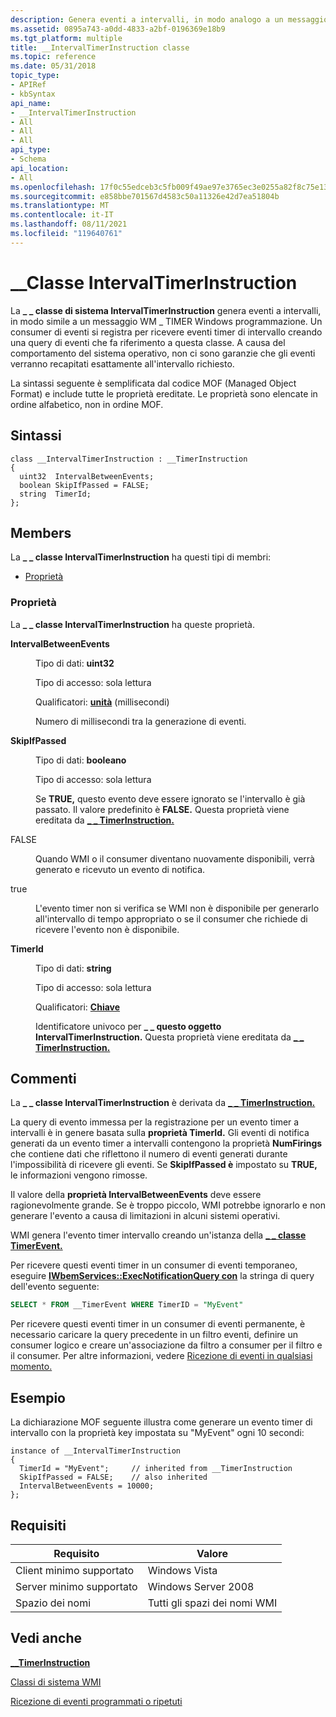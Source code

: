 ```yaml
---
description: Genera eventi a intervalli, in modo analogo a un messaggio WM \_ TIMER Windows programmazione.
ms.assetid: 0895a743-a0dd-4833-a2bf-0196369e18b9
ms.tgt_platform: multiple
title: __IntervalTimerInstruction classe
ms.topic: reference
ms.date: 05/31/2018
topic_type:
- APIRef
- kbSyntax
api_name:
- __IntervalTimerInstruction
- All
- All
- All
api_type:
- Schema
api_location:
- All
ms.openlocfilehash: 17f0c55edceb3c5fb009f49ae97e3765ec3e0255a82f8c75e133344379c24d90
ms.sourcegitcommit: e858bbe701567d4583c50a11326e42d7ea51804b
ms.translationtype: MT
ms.contentlocale: it-IT
ms.lasthandoff: 08/11/2021
ms.locfileid: "119640761"
---
```

# <a name="__intervaltimerinstruction-class"></a>\_\_Classe IntervalTimerInstruction

La **\_ \_ classe di sistema IntervalTimerInstruction** genera eventi a intervalli, in modo simile a un messaggio WM \_ TIMER Windows programmazione. Un consumer di eventi si registra per ricevere eventi timer di intervallo creando una query di eventi che fa riferimento a questa classe. A causa del comportamento del sistema operativo, non ci sono garanzie che gli eventi verranno recapitati esattamente all'intervallo richiesto.

La sintassi seguente è semplificata dal codice MOF (Managed Object Format) e include tutte le proprietà ereditate. Le proprietà sono elencate in ordine alfabetico, non in ordine MOF.

## <a name="syntax"></a>Sintassi

``` syntax
class __IntervalTimerInstruction : __TimerInstruction
{
  uint32  IntervalBetweenEvents;
  boolean SkipIfPassed = FALSE;
  string  TimerId;
};
```

## <a name="members"></a>Members

La **\_ \_ classe IntervalTimerInstruction** ha questi tipi di membri:

-   [Proprietà](#properties)

### <a name="properties"></a>Proprietà

La **\_ \_ classe IntervalTimerInstruction** ha queste proprietà.

<dl> <dt>

**IntervalBetweenEvents**
</dt> <dd> <dl> <dt>

Tipo di dati: **uint32**
</dt> <dt>

Tipo di accesso: sola lettura
</dt> <dt>

Qualificatori: [**unità**](standard-qualifiers.md) (millisecondi)
</dt> </dl>

Numero di millisecondi tra la generazione di eventi.

</dd> <dt>

**SkipIfPassed**
</dt> <dd> <dl> <dt>

Tipo di dati: **booleano**
</dt> <dt>

Tipo di accesso: sola lettura
</dt> </dl>

Se **TRUE,** questo evento deve essere ignorato se l'intervallo è già passato. Il valore predefinito è **FALSE.** Questa proprietà viene ereditata da [**\_ \_ TimerInstruction.**](--timerinstruction.md)

<dt>

FALSE
</dt> <dd>

Quando WMI o il consumer diventano nuovamente disponibili, verrà generato e ricevuto un evento di notifica.

</dd> <dt>

true
</dt> <dd>

L'evento timer non si verifica se WMI non è disponibile per generarlo all'intervallo di tempo appropriato o se il consumer che richiede di ricevere l'evento non è disponibile.

</dd> </dl>

</dd> <dt>

**TimerId**
</dt> <dd> <dl> <dt>

Tipo di dati: **string**
</dt> <dt>

Tipo di accesso: sola lettura
</dt> <dt>

Qualificatori: [ **Chiave**](standard-qualifiers.md)
</dt> </dl>

Identificatore univoco per **\_ \_ questo oggetto IntervalTimerInstruction.** Questa proprietà viene ereditata da [**\_ \_ TimerInstruction.**](--timerinstruction.md)

</dd> </dl>

## <a name="remarks"></a>Commenti

La **\_ \_ classe IntervalTimerInstruction** è derivata da [**\_ \_ TimerInstruction.**](--timerinstruction.md)

La query di evento immessa per la registrazione per un evento timer a intervalli è in genere basata sulla **proprietà TimerId.** Gli eventi di notifica generati da un evento timer a intervalli contengono la proprietà **NumFirings** che contiene dati che riflettono il numero di eventi generati durante l'impossibilità di ricevere gli eventi. Se **SkipIfPassed è** impostato su **TRUE,** le informazioni vengono rimosse.

Il valore della **proprietà IntervalBetweenEvents** deve essere ragionevolmente grande. Se è troppo piccolo, WMI potrebbe ignorarlo e non generare l'evento a causa di limitazioni in alcuni sistemi operativi.

WMI genera l'evento timer intervallo creando un'istanza della [**\_ \_ classe TimerEvent.**](--timerevent.md)

Per ricevere questi eventi timer in un consumer di eventi temporaneo, eseguire [**IWbemServices::ExecNotificationQuery con**](/windows/desktop/api/WbemCli/nf-wbemcli-iwbemservices-execnotificationquery) la stringa di query dell'evento seguente:


```sql
SELECT * FROM __TimerEvent WHERE TimerID = "MyEvent"
```



Per ricevere questi eventi timer in un consumer di eventi permanente, è necessario caricare la query precedente in un filtro eventi, definire un consumer logico e creare un'associazione da filtro a consumer per il filtro e il consumer. Per altre informazioni, vedere [Ricezione di eventi in qualsiasi momento.](receiving-events-at-all-times.md)

## <a name="examples"></a>Esempio

La dichiarazione MOF seguente illustra come generare un evento timer di intervallo con la proprietà key impostata su "MyEvent" ogni 10 secondi:


```mof
instance of __IntervalTimerInstruction
{
  TimerId = "MyEvent";     // inherited from __TimerInstruction
  SkipIfPassed = FALSE;    // also inherited
  IntervalBetweenEvents = 10000;
};
```



## <a name="requirements"></a>Requisiti



| Requisito | Valore |
|-------------------------------------|--------------------------------|
| Client minimo supportato<br/> | Windows Vista<br/>       |
| Server minimo supportato<br/> | Windows Server 2008<br/> |
| Spazio dei nomi<br/>                | Tutti gli spazi dei nomi WMI<br/>  |



## <a name="see-also"></a>Vedi anche

<dl> <dt>

[**\_\_TimerInstruction**](/windows/desktop/WmiSdk/--timerinstruction)
</dt> <dt>

[Classi di sistema WMI](wmi-system-classes.md)
</dt> <dt>

[Ricezione di eventi programmati o ripetuti](receiving-a-timed-or-repeating-event.md)
</dt> </dl>

 

